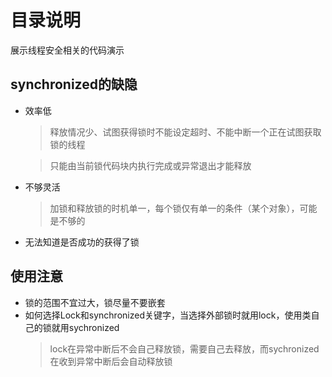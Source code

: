 # 目录说明
展示线程安全相关的代码演示

## synchronized的缺隐

* 效率低
    > 释放情况少、试图获得锁时不能设定超时、不能中断一个正在试图获取锁的线程
  
    > 只能由当前锁代码块内执行完成或异常退出才能释放
  
* 不够灵活
    > 加锁和释放锁的时机单一，每个锁仅有单一的条件（某个对象），可能是不够的
  
* 无法知道是否成功的获得了锁

## 使用注意

* 锁的范围不宜过大，锁尽量不要嵌套
* 如何选择Lock和synchronized关键字，当选择外部锁时就用lock，使用类自己的锁就用sychronized
  > lock在异常中断后不会自己释放锁，需要自己去释放，而sychronized在收到异常中断后会自动释放锁
